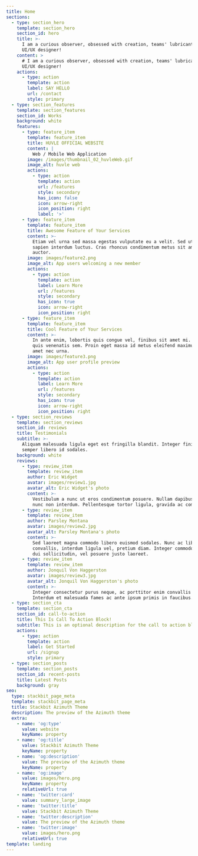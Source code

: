```yaml
---
title: Home
sections:
  - type: section_hero
    template: section_hero
    section_id: hero
    title: >-
      I am a curious observer, obsessed with creation, teams' lubricant, and a
      UI/UX designer!
    content: >
      # I am a curious observer, obsessed with creation, teams' lubricant, and a
      UI/UX designer!
    actions:
      - type: action
        template: action
        label: SAY HELLO
        url: /contact
        style: primary
  - type: section_features
    template: section_features
    section_id: Works
    background: white
    features:
      - type: feature_item
        template: feature_item
        title: HUVLE OFFICIAL WEBSITE
        content: |
          Web / Mobile Web Application
        image: /images/thumbnail_02_huvleWeb.gif
        image_alt: huvle web
        actions:
          - type: action
            template: action
            url: /features
            style: secondary
            has_icon: false
            icon: arrow-right
            icon_position: right
            label: '>'
      - type: feature_item
        template: feature_item
        title: Awesome Feature of Your Services
        content: >-
          Etiam vel urna sed massa egestas vulputate eu a velit. Sed ut nisl nec
          sapien interdum luctus. Cras rhoncus condimentum metus sit amet
          auctor.
        image: images/feature2.png
        image_alt: App users welcoming a new member
        actions:
          - type: action
            template: action
            label: Learn More
            url: /features
            style: secondary
            has_icon: true
            icon: arrow-right
            icon_position: right
      - type: feature_item
        template: feature_item
        title: Cool Feature of Your Services
        content: >-
          In ante enim, lobortis quis congue vel, finibus sit amet mi. Aenean
          quis venenatis sem. Proin eget massa id metus eleifend maximus sit
          amet nec urna.
        image: images/feature3.png
        image_alt: App user profile preview
        actions:
          - type: action
            template: action
            label: Learn More
            url: /features
            style: secondary
            has_icon: true
            icon: arrow-right
            icon_position: right
  - type: section_reviews
    template: section_reviews
    section_id: reviews
    title: Testimonials
    subtitle: >-
      Aliquam malesuada ligula eget est fringilla blandit. Integer finibus
      semper libero id sodales.
    background: white
    reviews:
      - type: review_item
        template: review_item
        author: Eric Widget
        avatar: images/review1.jpg
        avatar_alt: Eric Widget's photo
        content: >-
          Vestibulum a nunc ut eros condimentum posuere. Nullam dapibus quis
          nunc non interdum. Pellentesque tortor ligula, gravida ac commodo eu.
      - type: review_item
        template: review_item
        author: Parsley Montana
        avatar: images/review2.jpg
        avatar_alt: Parsley Montana's photo
        content: >-
          Sed laoreet magna commodo libero euismod sodales. Nunc ac libero
          convallis, interdum ligula vel, pretium diam. Integer commodo sem at
          dui sollicitudin, vel posuere justo laoreet.
      - type: review_item
        template: review_item
        author: Jonquil Von Haggerston
        avatar: images/review3.jpg
        avatar_alt: Jonquil Von Haggerston's photo
        content: >-
          Integer consectetur purus neque, ac porttitor enim convallis vitae.
          Interdum et malesuada fames ac ante ipsum primis in faucibus.
  - type: section_cta
    template: section_cta
    section_id: call-to-action
    title: This Is Call To Action Block!
    subtitle: This is an optional description for the call to action block.
    actions:
      - type: action
        template: action
        label: Get Started
        url: /signup
        style: primary
  - type: section_posts
    template: section_posts
    section_id: recent-posts
    title: Latest Posts
    background: gray
seo:
  type: stackbit_page_meta
  template: stackbit_page_meta
  title: Stackbit Azimuth Theme
  description: The preview of the Azimuth theme
  extra:
    - name: 'og:type'
      value: website
      keyName: property
    - name: 'og:title'
      value: Stackbit Azimuth Theme
      keyName: property
    - name: 'og:description'
      value: The preview of the Azimuth theme
      keyName: property
    - name: 'og:image'
      value: images/hero.png
      keyName: property
      relativeUrl: true
    - name: 'twitter:card'
      value: summary_large_image
    - name: 'twitter:title'
      value: Stackbit Azimuth Theme
    - name: 'twitter:description'
      value: The preview of the Azimuth theme
    - name: 'twitter:image'
      value: images/hero.png
      relativeUrl: true
template: landing
---
```

